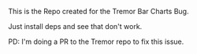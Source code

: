 This is the Repo created for the Tremor Bar Charts Bug.

Just install deps and see that don't work.

PD: I'm doing a PR to the Tremor repo to fix this issue.
